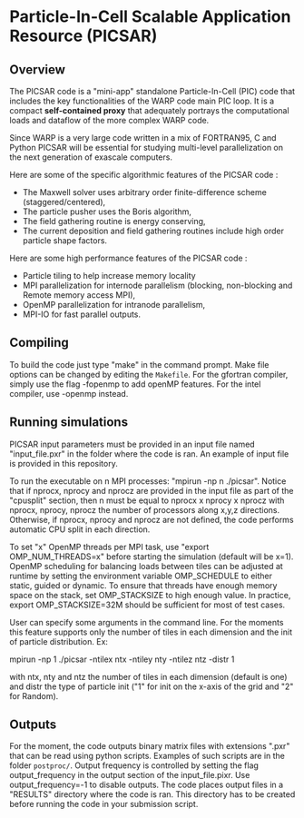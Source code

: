 **Particle-In-Cell Scalable Application Resource (PICSAR)**
============================================================

**Overview**
------------

The PICSAR code is a "mini-app" standalone Particle-In-Cell (PIC) code that includes
the key functionalities of the WARP code main PIC loop. It is a 
compact **self-contained proxy** that adequately portrays the computational loads
and dataflow of the more complex WARP code. 

Since WARP is a very large code written in a mix of FORTRAN95, C and Python 
PICSAR will be essential for studying multi-level parallelization on the next
generation of exascale computers. 

Here are some of the specific algorithmic features of the PICSAR code :  

* The Maxwell solver uses arbitrary order finite-difference scheme (staggered/centered), 
* The particle pusher uses the Boris algorithm,
* The field gathering routine is energy conserving, 
* The current deposition and field gathering routines include high order particle shape factors.

Here are some high performance features of the PICSAR code :

* Particle tiling to help increase memory locality
* MPI parallelization for internode parallelism (blocking, non-blocking and Remote memory access MPI), 
* OpenMP parallelization for intranode parallelism,
* MPI-IO for fast parallel outputs.

**Compiling**
-------------

To build the code just type "make" in the command prompt. Make file options can be changed by editing the `Makefile`. For the gfortran compiler, simply use the flag -fopenmp to add openMP features. For the intel compiler, use -openmp instead. 

**Running simulations**
-----------------------

PICSAR input parameters must be provided in an input file named "input_file.pxr" in the folder where the code is ran. An example of input file is provided in this repository.

To run the executable on n MPI processes: "mpirun -np n ./picsar". Notice that if nprocx, nprocy and nprocz are provided in the input file as part of the "cpusplit" section, then n must be equal to nprocx x nprocy x nprocz with nprocx, nprocy, nprocz the number of processors along x,y,z directions. Otherwise, if nprocx, nprocy and nprocz are not defined, the code performs automatic CPU split in each direction. 

To set "x" OpenMP threads per MPI task, use "export OMP_NUM_THREADS=x" before starting the simulation (default will be x=1). OpenMP scheduling for balancing loads between tiles can be adjusted at runtime by setting the environment variable OMP_SCHEDULE to either static, guided or dynamic. To ensure that threads have enough memory space on the stack, set OMP_STACKSIZE to high enough value. In practice, export OMP_STACKSIZE=32M should be sufficient for most of test cases. 

User can specify some arguments in the command line. For the moments this feature supports only the number of tiles in each dimension and the init of particle distribution. Ex: 

mpirun -np 1 ./picsar -ntilex ntx -ntiley nty -ntilez ntz -distr 1

with ntx, nty and ntz the number of tiles in each dimension (default is one) and distr the type of particle init ("1" for init on the x-axis of the grid and "2" for Random). 

**Outputs**
-----------------------
For the moment, the code outputs binary matrix files with extensions ".pxr" that can be read using python scripts. Examples of such scripts are in the folder `postproc/`. Output frequency is controlled by setting the flag output_frequency in the output section of the input_file.pixr. Use output_frequency=-1 to disable outputs. The code places output files in a "RESULTS" directory where the code is ran. This directory has to be created before running the code in your submission script. 